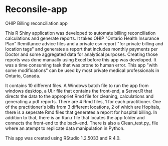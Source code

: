 # Reconsile-app
OHIP Billing reconciliation app

This R Shiny application was developed to automate billing reconciliation calculations and generate reports. It takes OHIP "Ontario Health Insurance Plan" Remittance advice files and a private csv report "for private billing and location tags" and generates a report that includes monthly payments per Doctor and some aggregated data for analytical purposes.
Creating those reports was done manually using Excel before this app was developed. It was a time consuming task that was prone to human error.
This app "with some modifications" can be used by most private medical professionals in Ontario, Canada. 

It contains 10 different files. A Windows batch file to run the app from windows desktop, a UI.r file that contains the front-end, a Server.R that directs the data to the appropriet Rmd file for cleaning, calculations and generating a pdf reports. There are 4 Rmd files, 1 for each practitioner. One of the practitioner's bills from 3 different locations, 2 of which are Hopitals, there is a seperate Rmd files that generates a report for hospital billing. In addition to that, there is an Run.r file that locates the app folder and connects the front-end to the back-end. There is also a Clean_test.py_ file where an atempt to replicate data manipulation in Python.

This app was created using RStudio 1.2.5033 and R 4.0.
